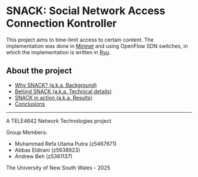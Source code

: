 SNACK: Social Network Access Connection Kontroller
=============================================

This project aims to time-limit access to certain content. The implementation was done in [Mininet](https://mininet.org)
and using OpenFlow SDN switches, in which the implementation is written in [Ryu](https://ryu-sdn.org/).


About the project
------------------
- [Why SNACK? (a.k.a. Background)](Background.md)
- [Behind SNACK (a.k.a. Technical details)](TechnicalDetails.md)
- [SNACK in action (a.k.a. Results)](Results.md)
- [Conclusions](Conclusions.md)

- - -

A TELE4642 Network Technologies project

Group Members:
- Muhammad Refa Utama Putra (z5467671)
- Abbas Eldirani (z5638923)
- Andrew Beh (z5361137)

The University of New South Wales - 2025
